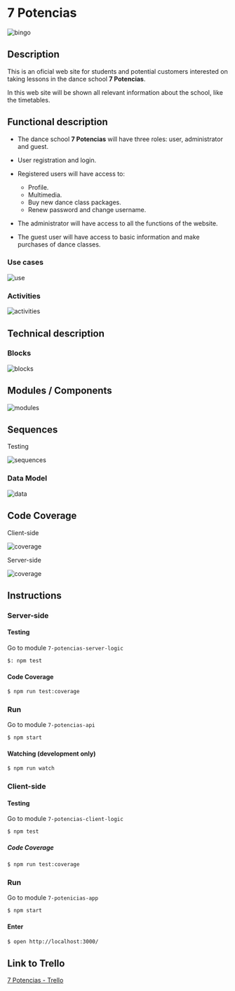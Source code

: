 # 7 Potencias

![bingo](https://i.chzbgr.com/full/8441946880/h6133FE99/bailando)

## Description

This is an oficial web site for students and potential customers interested on taking lessons in the dance school **7 Potencias**.

In this web site will be shown all relevant information about the school, like the timetables.

## Functional description

- The dance school **7 Potencias** will have three roles: user, administrator and guest.

- User registration and login.

- Registered users will have access to:

  - Profile.
  - Multimedia.
  - Buy new dance class packages.
  - Renew password and change username.

- The administrator will have access to all the functions of the website.

- The guest user will have access to basic information and make purchases of dance classes.

### Use cases

![use](./images/use-cases.png)

### Activities

![activities](./images/activity-functional-app.png)

## Technical description

### Blocks

![blocks](./images/blocks.png)

## Modules / Components

![modules](./images/modules-components.png)

<!--## Classes TODO -->
## Sequences

Testing

![sequences](./images/testing-sequence.png)

### Data Model

![data](./images/data-model.png)

## Code Coverage

Client-side

![coverage](./images/client-side-code-coverage.png)

Server-side

![coverage](./images/server-side-code-coverage.png)

## Instructions

### Server-side

#### Testing

Go to module `7-potencias-server-logic`

```sh
$: npm test
```

#### Code Coverage


```sh
$ npm run test:coverage
```

### Run

Go to module `7-potencias-api`

```sh
$ npm start
```

#### Watching (development only)

```sh
$ npm run watch
```

### Client-side

#### Testing

Go to module `7-potencias-client-logic`

```sh
$ npm test
```

##### Code Coverage

```sh
$ npm run test:coverage
```

### Run

Go to module `7-potenicias-app`

```sh
$ npm start
```

#### Enter

```sh
$ open http://localhost:3000/
```

## Link to Trello

[7 Potencias - Trello](https://trello.com/b/89PVF4pr/7-potencias)
